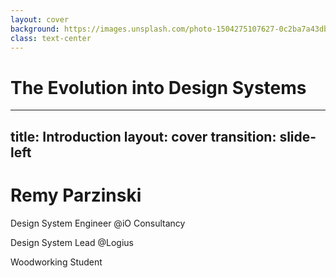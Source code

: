 ```yaml
---
layout: cover
background: https://images.unsplash.com/photo-1504275107627-0c2ba7a43dba?crop=entropy&cs=tinysrgb&fit=crop&fm=jpg&h=1080&ixid=MnwxfDB8MXxyYW5kb218MHw5NDczNDU2Nnx8fHx8fHwxNjk3Nzk1MzMy&ixlib=rb-4.0.3&q=80&utm_campaign=api-credit&utm_medium=referral&utm_source=unsplash_source&w=1920
class: text-center
---
```


# The Evolution into Design&nbsp;Systems

---
title: Introduction
layout: cover
transition: slide-left
---

# Remy Parzinski

<div>

Design System Engineer @iO Consultancy

Design System Lead @Logius

Woodworking Student
</div>

<!--
## Transition
"Now let me tell you all about how design systems came to be"
-->
